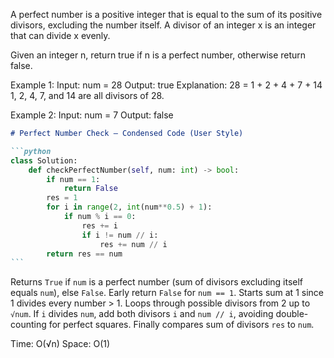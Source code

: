 A perfect number is a positive integer that is equal to the sum of its positive divisors, excluding the number itself. A divisor of an integer x is an integer that can divide x evenly.

Given an integer n, return true if n is a perfect number, otherwise return false.

Example 1:
Input: num = 28
Output: true
Explanation: 28 = 1 + 2 + 4 + 7 + 14
1, 2, 4, 7, and 14 are all divisors of 28.

Example 2:
Input: num = 7
Output: false

````markdown
# Perfect Number Check — Condensed Code (User Style)

```python
class Solution:
    def checkPerfectNumber(self, num: int) -> bool:
        if num == 1:
            return False
        res = 1
        for i in range(2, int(num**0.5) + 1):
            if num % i == 0:
                res += i
                if i != num // i:
                    res += num // i
        return res == num
```
````

Returns `True` if `num` is a perfect number (sum of divisors excluding itself equals `num`), else `False`.
Early return `False` for `num == 1`.
Starts sum at 1 since 1 divides every number > 1.
Loops through possible divisors from 2 up to `√num`.
If `i` divides `num`, add both divisors `i` and `num // i`, avoiding double-counting for perfect squares.
Finally compares sum of divisors `res` to `num`.

Time: O(√n)
Space: O(1)
